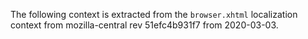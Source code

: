 The following context is extracted from
the `browser.xhtml` localization context
from mozilla-central rev 51efc4b931f7
from 2020-03-03.
